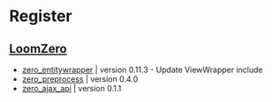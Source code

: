 # Register

## [LoomZero](https://github.com/LoomZero?tab=repositories)

- [zero_entitywrapper](https://github.com/LoomZero/zero_entitywrapper) | version 0.11.3 - Update ViewWrapper include
- [zero_preprocess](https://github.com/LoomZero/zero_preprocess) | version 0.4.0
- [zero_ajax_api](https://github.com/LoomZero/zero_ajax_api) | version 0.1.1
